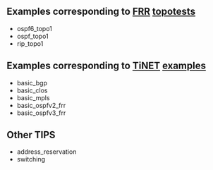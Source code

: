 ## Examples corresponding to [FRR](https://frrouting.org/) [topotests](https://github.com/FRRouting/frr/tree/master/tests/topotests/)

- ospf6_topo1
- ospf_topo1
- rip_topo1


## Examples corresponding to [TiNET](https://github.com/tinynetwork/tinet) [examples](https://github.com/tinynetwork/tinet/tree/master/examples)

- basic_bgp
- basic_clos
- basic_mpls
- basic_ospfv2_frr
- basic_ospfv3_frr


## Other TIPS

- address_reservation
- switching

